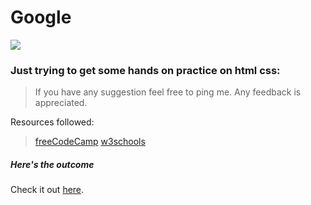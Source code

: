 # Google
<img src="https://journocode.com/wp-content/uploads/2016/06/htmlCssJS-1140x515.jpg"/>

### Just trying to get some hands on practice on html css:

  > If you have any suggestion feel free to ping me.
  > Any feedback is appreciated.

Resources followed:

  > <a href="https://www.freecodecamp.org/">freeCodeCamp</a>
  > <a href="http://w3schools.com/">w3schools</a>

##### Here's the outcome
  
  Check it out <a href="https://developer-ishan.github.io/Google/">here<a/>.
